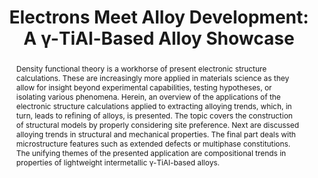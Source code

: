 ---
title: "Electrons Meet Alloy Development: A γ-TiAl-Based Alloy Showcase"
journal: Adcanced Engineering Materials, Volume 24, Issue 1, 2100977
authors:
  - David Holec
  - Neda Abdoshahi
  - Dominik Gehringer
  - Lukas Hatzenbichler
  - Amin Sakic
  - Helmut Clemens
abstract: Density functional theory is a workhorse of present electronic structure calculations. These are increasingly more applied in materials science as they allow for insight beyond experimental capabilities, testing hypotheses, or isolating various phenomena. Herein, an overview of the applications of the electronic structure calculations applied to extracting alloying trends, which, in turn, leads to refining of alloys, is presented. The topic covers the construction of structural models by properly considering site preference. Next are discussed alloying trends in structural and mechanical properties. The final part deals with microstructure features such as extended defects or multiphase constitutions. The unifying themes of the presented application are compositional trends in properties of lightweight intermetallic γ-TiAl-based alloys.
full-text: https://doi.org/10.1002/adem.202100977
---